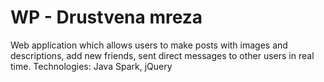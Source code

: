 # WP - Drustvena mreza

Web application which allows users to make posts with images and descriptions, add new friends, sent direct messages to other users in real time.
Technologies: Java Spark, jQuery
